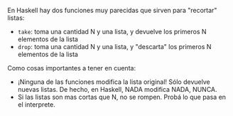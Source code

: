 En Haskell hay dos funciones muy parecidas que sirven para "recortar" listas:

  * `take`: toma una cantidad N y una lista, y devuelve los primeros N elementos de la lista
  * `drop`: toma una cantidad N y una lista, y "descarta" los primeros N elementos de la lista

Como cosas importantes a tener en cuenta:

  * ¡Ninguna de las funciones modifica la lista original! Sólo devuelve nuevas listas. De hecho, en Haskell, NADA modifica NADA, NUNCA. 
  * Si las listas son mas cortas que N, no se rompen. Probá lo que pasa en el interprete. 